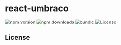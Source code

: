 # react-umbraco

[![npm version][npm-version-src]][npm-version-href]
[![npm downloads][npm-downloads-src]][npm-downloads-href]
[![bundle][bundle-src]][bundle-href]
[![License][license-src]][license-href]

## License

<!-- Badges -->

[npm-version-src]: https://img.shields.io/npm/v/react-umbraco?style=flat&colorA=080f12&colorB=1fa669
[npm-version-href]: https://npmjs.com/package/react-umbraco
[npm-downloads-src]: https://img.shields.io/npm/dm/react-umbraco?style=flat&colorA=080f12&colorB=1fa669
[npm-downloads-href]: https://npmjs.com/package/react-umbraco
[bundle-src]: https://img.shields.io/bundlephobia/minzip/react-umbraco?style=flat&colorA=080f12&colorB=1fa669&label=minzip
[bundle-href]: https://bundlephobia.com/result?p=react-umbraco
[license-src]: https://img.shields.io/github/license/charlietango/react-umbraco.svg?style=flat&colorA=080f12&colorB=1fa669
[license-href]: https://github.com/charlietango/react-umbraco/blob/main/LICENSE
